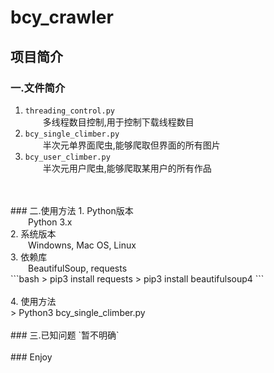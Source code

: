 # bcy_crawler
## 项目简介
### 一.文件简介
1. `threading_control.py`<br>
&ensp;&ensp;&ensp;&ensp;多线程数目控制,用于控制下载线程数目<br>
2. `bcy_single_climber.py`<br>
&ensp;&ensp;&ensp;&ensp;半次元单界面爬虫,能够爬取但界面的所有图片<br>
3. `bcy_user_climber.py`<br>
&ensp;&ensp;&ensp;&ensp;半次元用户爬虫,能够爬取某用户的所有作品<br>
<br>
<br>
### 二.使用方法
1. Python版本<br>
&ensp;&ensp;&ensp;&ensp;Python 3.x<br>
2. 系统版本<br>
&ensp;&ensp;&ensp;&ensp;Windowns, Mac OS, Linux<br>
3. 依赖库<br>
&ensp;&ensp;&ensp;&ensp;BeautifulSoup, requests<br>
```bash
> pip3 install requests
> pip3 install beautifulsoup4
```
<br>
<br>
4. 使用方法<br>
> Python3 bcy_single_climber.py
<br>
<br>
### 三.已知问题
`暂不明确`
<br>
<br>
### Enjoy<br>